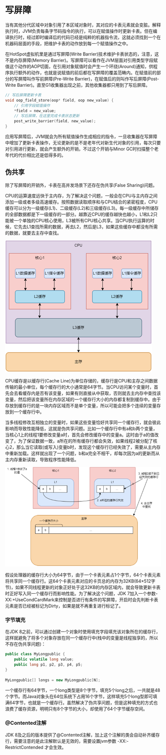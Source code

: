 # 写屏障

当有其他分代区域中对象引用了本区域对象时，其对应的卡表元素就会变脏。解释执行时，JVM负责每条字节码指令的执行，可以在赋值操作时更新卡表。但在编译执行时，经过即时编译后的代码已经是纯粹的机器指令流，这就必须找到一个在机器码层面的手段，把维护卡表的动作放到每一个赋值操作之中。

在HotSpot虚拟机里是通过写屏障(Write Barrier)技术维护卡表状态的，注意，这不是内存屏障(Memory Barrier)。写屏障可以看作在JVM层面对引用类型字段赋值这个动作的AOP切面，在引用对象赋值时会产生一个环绕(Around)通知，供程序执行额外的动作，也就是说赋值的前后都在写屏障的覆盖范畴内。在赋值前的部分的写屏障叫作写前屏障(Pre-Write Barrier)，在赋值后的则叫作写后屏障(Post-Write Barrier)。直至G1收集器出现之前，其他收集器都只用到了写后屏障。

```c++
// 写后屏障更新卡表
void oop_field_store(oop* field, oop new_value) {
    // 引用字段赋值操作
    *field = new_value;
    // 写后屏障，在这里完成卡表状态更新
    post_write_barrier(field, new_value);
}
```

应用写屏障后，JVM就会为所有赋值操作生成相应的指令，一旦收集器在写屏障中增加了更新卡表操作，无论更新的是不是老年代对新生代对象的引用，每次只要对引用进行更新，就会产生额外的开销，不过这个开销与Minor GC时扫描整个老年代的代价相比还是低得多的。

## 伪共享

除了写屏障的开销外，卡表在高并发场景下还存在伪共享(False Sharing)问题。

CPU的运算速度远快于主内存，为了解决这个问题，一般会在CPU与主内存之间添加一级或者多级高速缓存。按照数据读取顺序和与CPU结合的紧密程度，CPU缓存可以分为一级缓存(L1)、二级缓存(L2)和三级缓存(L3)。每一级缓存中所储存的全部数据都是下一级缓存的一部分。越靠近CPU的缓存越快也越小，L1和L2只能被一个单独的CPU核心使用，L3被所有CPU核心共享。当CPU执行运算的时候，它先去L1查找所需的数据，再去L2，然后是L3，如果这些缓存中都没有所需的数据，就要去主存中查找。

![](../../img/cpu_cache.png)

CPU缓存是以缓存行(Cache Line)为单位存储的，缓存行是CPU和主存之间数据传输的最小单位，每个缓存行的大小通常是64字节。当CPU访问某个变量时，首先会去看缓存内是否有该变量，如果有则直接从中获取，否则就去主内存中查找该变量，然后把该变量所在内存区域的一个缓存行大小的内存都复制到缓存中。由于存放到缓存行的是一块内存区域而不是单个变量，所以可能会把多个连续的变量存放到一个缓存行中。

当多线程修改互相独立的变量时，如果这些变量恰好共享同一个缓存行，就会彼此影响而导致性能降低，这就是伪共享问题。比如一个缓存行中有a和b两个变量，当核心1上的线程1要修改变量a时，首先会修改缓存中的变量a。这时由于a的值改变了，为了保证数据一致，a所在的所有缓存行都会失效，如果线程2被分配了核心2，那么当它读取(或写入)变量b时，发现这个缓存行已经失效了，需要从主内存中重新加载。这样就出现了一个问题，b和a完全不相干，却每次因为a的更新而从主内存重新读取，导致程序性能降低。

![](../../img/fs.png)

假设处理器的缓存行大小为64字节，由于一个卡表元素占1个字节，64个卡表元素将共享同一个缓存行。这64个卡表元素对应的卡页总的内存为32KB(64×512字节)，如果不同线程更新的对象正好处于这32KB的内存区域内，就会导致更新卡表时正好写入同一个缓存行而影响性能。为了解决这个问题，JDK 7加入一个参数-XX:+UseCondCardMark来控制是否进行有条件的写屏障，开启时会先判断卡表元素是否已经被标记为Dirty，如果是就不再重复进行标记了。

### 字节填充

在JDK 8之前，可以通过创建一个对象时使用填充字段填充该对象所在的缓存行，这样就避免了将多个对象存放在同一个缓存行中(栈中的变量是线程独享的，所以不存在伪共享问题)：

```java
public class MyLongpublic {
    public volatile long value;
    public long p1, p2, p3, p4, p5;
}

MyLongpublic[] longs = new MyLongpublic[N];
```

一个缓存行有64字节，一个long类型是8个字节，填充5个long之后，一共就是48个字节。而Java对象头在64位系统下占用16个字节，这样填充5个long型即可填满64字节，也就是一个缓存行。虽然解决了伪共享问题，但是这种填充的方式也浪费了缓存资源，明明只有8个字节的大小，却使用了64个字节缓存空间。

### @Contented注解

JDK 8及之后的版本提供了@Contented注解，加上这个注解的类会自动补齐缓存行，需要注意的是此注解默认是无效的，需要设置jvm参数 -XX:-RestrictContended 才会生效。
